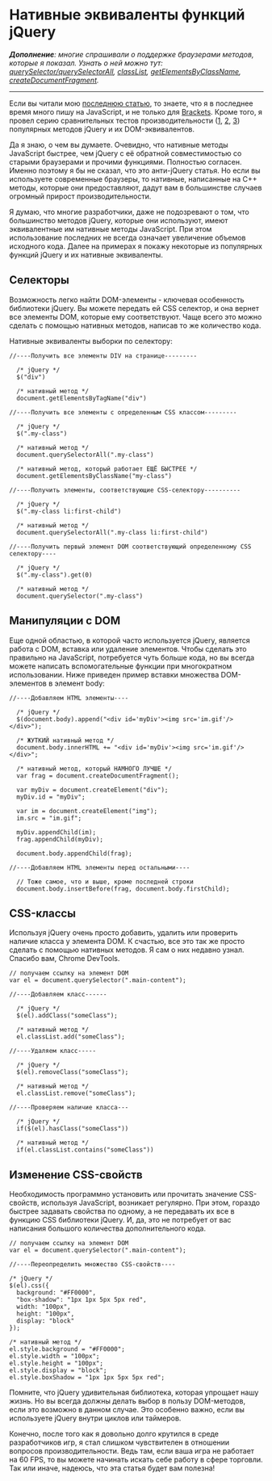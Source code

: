 # Нативные эквиваленты функций jQuery

_**Дополнение**: многие спрашивали о поддержке браузерами методов, которые я
показал. Узнать о ней можно тут: [querySelector/querySelectorAll][1],
[classList][2], [getElementsByClassName][3], [createDocumentFragment][4]._

---

Если вы читали мою [последнюю статью][5], то знаете, что я в последнее
время много пишу на JavaScript, и не только для [Brackets][6]. Кроме того, я
провел серию сравнительных тестов производительности ([1][7], [2][8], [3][9])
популярных методов jQuery и их DOM-эквивалентов.

Да  я знаю, о чем вы думаете. Очевидно, что нативные методы JavaScript
быстрее, чем jQuery с её обратной совместимостью со старыми браузерами и
прочими функциями. Полностью согласен. Именно поэтому я бы не сказал, что это
анти-jQuery статья. Но если вы используете современные браузеры, то нативные,
написанные на C++ методы, которые они предоставляют, дадут вам в большинстве
случаев огромный прирост производительности.

Я думаю, что многие разработчики, даже не подозревают о том, что большинство
методов jQuery, которые они используют, имеют эквивалентные им нативные методы
JavaScript. При этом использование последних не всегда означает увеличение
объемов исходного кода. Далее на примерах я покажу некоторые из популярных
функций jQuery и их нативные эквиваленты.

## Селекторы

Возможность легко найти DOM-элементы - ключевая особенность библиотеки jQuery.
Вы можете передать ей CSS селектор, и она вернет все элементы DOM, которые ему
соответствуют. Чаще всего это можно сделать с помощью нативных методов,
написав то же количество кода.

Нативные эквиваленты выборки по селектору:

    //----Получить все элементы DIV на странице---------

      /* jQuery */
      $("div")

      /* нативный метод */
      document.getElementsByTagName("div")

    //----Получить все элементы с определенным CSS классом---------

      /* jQuery */
      $(".my-class")

      /* нативный метод */
      document.querySelectorAll(".my-class")

      /* нативный метод, который работает ЕЩЁ БЫСТРЕЕ */
      document.getElementsByClassName("my-class")

    //----Получить элементы, соответствующие CSS-селектору----------

      /* jQuery */
      $(".my-class li:first-child")

      /* нативный метод */
      document.querySelectorAll(".my-class li:first-child")

    //----Получить первый элемент DOM соответствующий определенному CSS селектору----

      /* jQuery */
      $(".my-class").get(0)

      /* нативный метод */
      document.querySelector(".my-class")

## Манипуляции с DOM

Еще одной областью, в которой часто используется jQuery, является работа с
DOM, вставка или удаление элементов. Чтобы сделать это правильно на
JavaScript, потребуется чуть больше кода, но вы всегда можете написать
вспомогательные функции при многократном использовании. Ниже приведен пример
вставки множества DOM-элементов в элемент body:

    //----Добавляем HTML элементы----

      /* jQuery */
      $(document.body).append("<div id='myDiv'><img src='im.gif'/></div>");

      /* ЖУТКИЙ нативный метод */
      document.body.innerHTML += "<div id='myDiv'><img src='im.gif'/></div>";

      /* нативный метод, который НАМНОГО ЛУЧШЕ */
      var frag = document.createDocumentFragment();

      var myDiv = document.createElement("div");
      myDiv.id = "myDiv";

      var im = document.createElement("img");
      im.src = "im.gif";

      myDiv.appendChild(im);
      frag.appendChild(myDiv);

      document.body.appendChild(frag);

    //----Добавляем HTML элементы перед остальными----

      // Тоже самое, что и выше, кроме последней строки
      document.body.insertBefore(frag, document.body.firstChild);

## CSS-классы

Используя jQuery очень просто добавить, удалить или проверить наличие класса
у элемента DOM. К счастью, все это так же просто сделать с помощью нативных
методов. Я сам о них недавно узнал. Спасибо вам, Chrome DevTools.

    // получаем ссылку на элемент DOM
    var el = document.querySelector(".main-content");

    //----Добавляем класс------

      /* jQuery */
      $(el).addClass("someClass");

      /* нативный метод */
      el.classList.add("someClass");

    //----Удаляем класс-----

      /* jQuery */
      $(el).removeClass("someClass");

      /* нативный метод */
      el.classList.remove("someClass");

    //----Проверяем наличие класса---

      /* jQuery */
      if($(el).hasClass("someClass"))

      /* нативный метод */
      if(el.classList.contains("someClass"))

## Изменение CSS-свойств

Необходимость программно установить или прочитать значение CSS-свойств,
используя JavaScript, возникает регулярно. При этом, гораздо быстрее задавать
свойства по одному, а не передавать их все в функцию CSS библиотеки jQuery. И,
да, это не потребует от вас написания большого количества дополнительного кода.

    // получаем ссылку на элемент DOM
    var el = document.querySelector(".main-content");

    //----Переопределить множество CSS-свойств----

    /* jQuery */
    $(el).css({
      background: "#FF0000",
      "box-shadow": "1px 1px 5px 5px red",
      width: "100px",
      height: "100px",
      display: "block"
    });

    /* нативный метод */
    el.style.background = "#FF0000";
    el.style.width = "100px";
    el.style.height = "100px";
    el.style.display = "block";
    el.style.boxShadow = "1px 1px 5px 5px red";

Помните, что jQuery удивительная библиотека, которая упрощает нашу жизнь. Но
вы всегда должны делать выбор в пользу DOM-методов, если это возможно в данном
случае. Это особенно важно, если вы используете jQuery внутри циклов или
таймеров.

Конечно, после того как я довольно долго крутился в среде разработчиков игр,
я стал слишком чувствителен в отношении вопросов производительности. Ведь там,
если ваша игра не работает на 60 FPS, то вы можете начинать искать себе работу
в сфере торговли. Так или иначе, надеюсь, что эта статья будет вам полезна!


[1]: http://caniuse.com/#search=queryselector
[2]: http://caniuse.com/#search=classlist
[3]: http://caniuse.com/#search=getelementsbyclassname
[4]: http://www.quirksmode.org/dom/w3c_core.html#miscellaneous
[5]: http://www.leebrimelow.com/responsive-design-with-adobe-brackets/
[6]: http://brackets.io/
[7]: http://jsperf.com/jquery-css-vs-native-dom
[8]: http://jsperf.com/jquery-vs-document-queryselector
[9]: http://jsperf.com/innertext-vs-fragment
